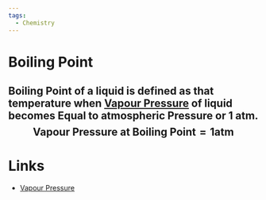 ```yaml
---
tags:
  - Chemistry
---
```

# Boiling Point
Boiling Point of a liquid is defined as that temperature when [Vapour Pressure](Jee/Chemistry/Solution/Colligative%20Properties/Relative%20Lowering%20Of%20Vapour%20Pressure/Vapour%20Pressure/Vapour%20Pressure.md) of liquid becomes Equal to atmospheric Pressure or 1 atm.
$$
\text{Vapour Pressure} \text{ at } \text{Boiling Point} = 1 \text{atm} 
$$
---
# Links
- [Vapour Pressure](Vapour%20Pressure/Vapour%20Pressure.md) 